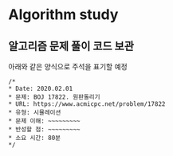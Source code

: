 Algorithm study
===============
알고리즘 문제 풀이 코드 보관
--------------------------
아래와 같은 양식으로 주석을 표기할 예정
```
/*
* Date: 2020.02.01
* 문제: BOJ 17822. 원판돌리기
* URL: https://www.acmicpc.net/problem/17822
* 유형: 시뮬레이션
* 문제 이해: ~~~~~~~~~
* 반성할 점: ~~~~~~~~~
* 소요 시간: 80분
*/
```

